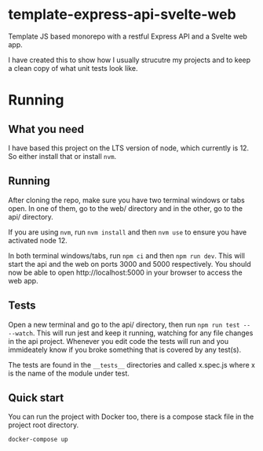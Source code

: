 # template-express-api-svelte-web

Template JS based monorepo with a restful Express API and a Svelte web app.

I have created this to show how I usually strucutre my projects and to keep a clean copy of what unit tests look like.

# Running

## What you need

I have based this project on the LTS version of node, which currently is 12. So either install that or install `nvm`.

## Running

After cloning the repo, make sure you have two terminal windows or tabs open. In one of them, go to the web/ directory and in the other, go to the api/ directory.

If you are using `nvm`, run `nvm install` and then `nvm use` to ensure you have activated node 12.

In both terminal windows/tabs, run `npm ci` and then `npm run dev`. This will start the api and the web on ports 3000 and 5000 respectively. You should now be able to open http://localhost:5000 in your browser to access the web app.

## Tests

Open a new terminal and go to the api/ directory, then run `npm run test -- --watch`. This will run jest and keep it running, watching for any file changes in the api project. Whenever you edit code the tests will run and you immideately know if you broke something that is covered by any test(s).

The tests are found in the `__tests__` directories and called x.spec.js where x is the name of the module under test.

## Quick start

You can run the project with Docker too, there is a compose stack file in the project root directory.

```bash
docker-compose up
```
